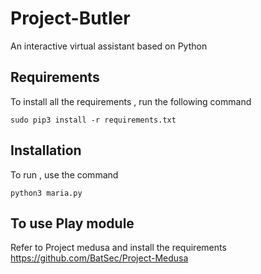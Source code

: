 # Project-Butler
An interactive virtual assistant based on Python

## Requirements
To install all the requirements , run the following command

    sudo pip3 install -r requirements.txt
  

## Installation
To run , use the command

    python3 maria.py

## To use Play module
Refer to Project medusa and install the requirements
https://github.com/BatSec/Project-Medusa
